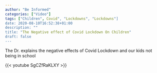 ```yaml
---
author: "Be Informed"
categories: ["Video"]
tags: ["Children", Covid", "Lockdowns", "Lockdowns"]
date: 2020-08-10T16:52:38+01:00
description: ""
title: "The Negative effect of Covid Lockdown On Children"
draft: false
---
```


The Dr. explains the negative effects of Covid Lockdown and our kids not being in school

{{< youtube SgCZfRaKLXY >}}